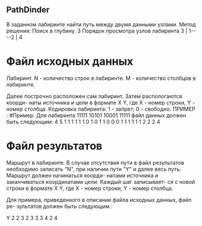 ## PathDinder
В заданном лабиринте найти путь между двумя данными узлами.
Метод решения: Поиск в глубину.                 3
Порядок просмотра узлов лабиринта 
             3
             |
          1-- --2
             |
             4

# Файл исходных данных
Лабиринт.
N - количество строк в лабиринте.
M - количество столбцов в лабиринте.

Далее построчно расположен сам лабиринт. Затем распологаются коорди-
наты источника и цели в формате X Y, где X - номер строки, Y - номер
столбца. Кодировка лабиринта: 1 - запрет; 0 - свободно.
ПРИМЕР :
#Пример. Для лабиринта
          11111
          10101
          10001
          11111
файл данных должен быть следующим:
          4
          5
          1 1 1 1 1
          1 0 1 0 1
          1 0 0 0 1
          1 1 1 1 1
          2 2
          2 4
  
# Файл результатов

Маршрут в лабиринте.
В случае отсутствия пути в файл результатов необходимо записать "N",
при наличии пути "Y" и далее весь путь. Маршрут должен начинаться коорди-
натами источника и заканчиваться координатами цели. Каждый шаг записывает-
ся с новой строки в формате X Y, где X - номер строки, Y - номер столбца.

Для примера, приведенного в описании файла исходных данных, файл ре-
зультатов должен быть следующим :

  Y
  2 2
  3 2
  3 3
  3 4
  2 4
